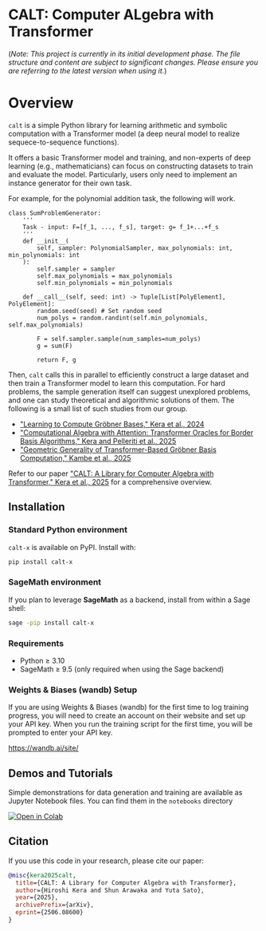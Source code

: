 # CALT: Computer ALgebra with Transformer
(*Note: This project is currently in its initial development phase. The file structure and content are subject to significant changes. Please ensure you are referring to the latest version when using it.*)

# Overview
`calt` is a simple Python library for learning arithmetic and symbolic computation with a Transformer model (a deep neural model to realize sequece-to-sequence functions). 

It offers a basic Transformer model and training, and non-experts of deep learning (e.g., mathematicians) can focus on constructing datasets to train and evaluate the model. Particularly, users only need to implement an instance generator for their own task.

For example, for the polynomial addition task, the following will work.
```
class SumProblemGenerator:
    ''' 
    Task - input: F=[f_1, ..., f_s], target: g= f_1+...+f_s
    '''
    def __init__(
        self, sampler: PolynomialSampler, max_polynomials: int, min_polynomials: int
    ):
        self.sampler = sampler
        self.max_polynomials = max_polynomials  
        self.min_polynomials = min_polynomials

    def __call__(self, seed: int) -> Tuple[List[PolyElement], PolyElement]:
        random.seed(seed) # Set random seed
        num_polys = random.randint(self.min_polynomials, self.max_polynomials) 

        F = self.sampler.sample(num_samples=num_polys)
        g = sum(F)

        return F, g
```

Then, `calt` calls this in parallel to efficiently construct a large dataset and then train a Transformer model to learn this computation. For hard problems, the sample generation itself can suggest unexplored problems, and one can study theoretical and algorithmic solutions of them. The following is a small list of such studies from our group. 

- ["Learning to Compute Gröbner Bases," Kera et al., 2024](https://arxiv.org/abs/2311.12904)
- ["Computational Algebra with Attention: Transformer Oracles for Border Basis Algorithms," Kera and Pelleriti et al., 2025](https://arxiv.org/abs/2505.23696)
- ["Geometric Generality of Transformer-Based Gröbner Basis Computation," Kambe et al., 2025](https://arxiv.org/abs/2504.12465)

Refer to our paper ["CALT: A Library for Computer Algebra with Transformer," Kera et al., 2025](https://arxiv.org/abs/2506.08600) for a comprehensive overview.

## Installation

### Standard Python environment

`calt-x` is available on PyPI. Install with:

~~~bash
pip install calt-x
~~~

### SageMath environment

If you plan to leverage **SageMath** as a backend, install from within a Sage shell:

~~~bash
sage -pip install calt-x
~~~

### Requirements

- Python ≥ 3.10  
- SageMath ≥ 9.5 (only required when using the Sage backend)



### Weights & Biases (wandb) Setup

If you are using Weights & Biases (wandb) for the first time to log training progress, you will need to create an account on their website and set up your API key. When you run the training script for the first time, you will be prompted to enter your API key.

https://wandb.ai/site/

## Demos and Tutorials

Simple demonstrations for data generation and training are available as Jupyter Notebook files. You can find them in the `notebooks` directory

[![Open in Colab](https://colab.research.google.com/assets/colab-badge.svg)](https://colab.research.google.com/github/HiroshiKERA/calt/blob/dev/notebooks/demo.ipynb)



## Citation

If you use this code in your research, please cite our paper:

```bibtex
@misc{kera2025calt,
  title={CALT: A Library for Computer Algebra with Transformer},
  author={Hiroshi Kera and Shun Arawaka and Yuta Sato},
  year={2025},
  archivePrefix={arXiv},
  eprint={2506.08600}
}
```
